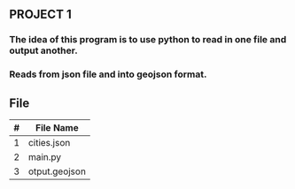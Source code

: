 ## PROJECT 1

### The idea  of this program is to use python to read in one file and output another.
### Reads from json file and into geojson format. 


##  File

|   #   | File Name    |            
| :---: | -----------  | 
| 1     | cities.json  |          
| 2     | main.py      |     
| 3     | otput.geojson|
